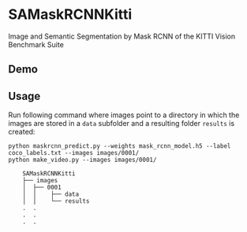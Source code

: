 # SAMaskRCNNKitti
Image and Semantic Segmentation by Mask RCNN of the KITTI Vision Benchmark Suite

## Demo
## Usage

Run following command where images point to a directory in which the images are stored in a `data` subfolder and a resulting folder `results` is created:  

```
python maskrcnn_predict.py --weights mask_rcnn_model.h5 --label coco_labels.txt --images images/0001/
python make_video.py --images images/0001/
```

```
    SAMaskRCNNKitti
    ├── images
    │  ├── 0001
    │  │    ├── data 
    │  │    └── results
    .  .
    .  .
    .  .
```
